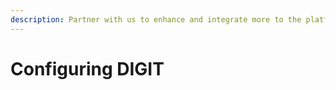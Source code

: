 ```yaml
---
description: Partner with us to enhance and integrate more to the platform.
---
```


# Configuring DIGIT

